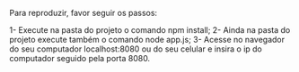 Para reproduzir, favor seguir os passos:

1- Execute na pasta do projeto o comando npm install;
2- Ainda na pasta do projeto execute também o comando node app.js;
3- Acesse no navegador do seu computador localhost:8080 ou do seu celular e insira o ip do computador seguido pela porta 8080.
